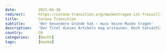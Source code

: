 ```yaml
---
date:          2021-04-16
redirect:      https://corona-transition.org/maskentragen-ist-freiwillig-und-das-zahlen-von-bussen-ebenso
title:         Corona Transition
subtitle:      'Wer besondere Gründe hat – muss keine Maske tragen'
description:   'Der Titel dieses Artikels mag erstaunen. Doch tatsächlich ist nach der Regelung der Covid-19-Verordnung jeder Mensch von der Maskenpflicht (...)'
country:       CH
categories:    [Recht]
tags:          [maske]
---
```


